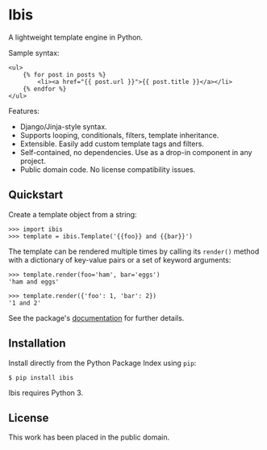 
Ibis
====

A lightweight template engine in Python.

Sample syntax:

    <ul>
        {% for post in posts %}
            <li><a href="{{ post.url }}">{{ post.title }}</a></li>
        {% endfor %}
    </ul>

Features:

* Django/Jinja-style syntax.
* Supports looping, conditionals, filters, template inheritance.
* Extensible. Easily add custom template tags and filters.
* Self-contained, no dependencies. Use as a drop-in component in any project.
* Public domain code. No license compatibility issues.


Quickstart
----------

Create a template object from a string:

    >>> import ibis
    >>> template = ibis.Template('{{foo}} and {{bar}}')

The template can be rendered multiple times by calling its `render()` method with a dictionary of key-value pairs or a set of keyword arguments:

    >>> template.render(foo='ham', bar='eggs')
    'ham and eggs'

    >>> template.render({'foo': 1, 'bar': 2})
    '1 and 2'

See the package's [documentation](http://mulholland.xyz/docs/ibis/) for further details.


Installation
------------

Install directly from the Python Package Index using `pip`:

    $ pip install ibis

Ibis requires Python 3.


License
-------

This work has been placed in the public domain.
